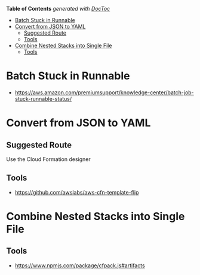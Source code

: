 <!-- START doctoc generated TOC please keep comment here to allow auto update -->
<!-- DON'T EDIT THIS SECTION, INSTEAD RE-RUN doctoc TO UPDATE -->
**Table of Contents**  *generated with [DocToc](https://github.com/thlorenz/doctoc)*

- [Batch Stuck in Runnable](#batch-stuck-in-runnable)
- [Convert from JSON to YAML](#convert-from-json-to-yaml)
  - [Suggested Route](#suggested-route)
  - [Tools](#tools)
- [Combine Nested Stacks into Single File](#combine-nested-stacks-into-single-file)
  - [Tools](#tools-1)

<!-- END doctoc generated TOC please keep comment here to allow auto update -->

# Batch Stuck in Runnable

-   https://aws.amazon.com/premiumsupport/knowledge-center/batch-job-stuck-runnable-status/

# Convert from JSON to YAML

## Suggested Route

Use the Cloud Formation designer

## Tools

-   https://github.com/awslabs/aws-cfn-template-flip

# Combine Nested Stacks into Single File

## Tools

-   https://www.npmjs.com/package/cfpack.js#artifacts
